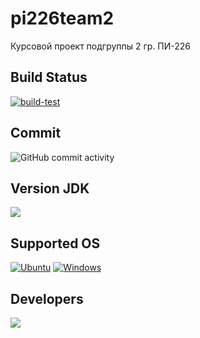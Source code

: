 # pi226team2
Курсовой проект подгруппы 2 гр. ПИ-226

## Build Status
[![build-test](https://github.com/Balandina-o/kyrsovaya2/actions/workflows/Deploy-to-Heroku.yml/badge.svg)](https://github.com/Balandina-o/kyrsovaya2/actions/workflows/Deploy-to-Heroku.yml)

## Commit
![GitHub commit activity](https://img.shields.io/github/commit-activity/y/Balandina-o/kyrsovaya2?color=blue)

## Version JDK
[![](https://img.shields.io/badge/java%20-11-orange)](https://www.oracle.com/cis/java/technologies/javase/jdk11-archive-downloads.html)

## Supported OS
[![Ubuntu](https://img.shields.io/badge/Ubuntu-E95420?logo=ubuntu\&logoColor=white)](https://ubuntu.com/)
[![Windows](https://img.shields.io/badge/Windows-0078D6?logo=windows\&logoColor=white)](https://ru.wikipedia.org/wiki/Windows)

## Developers
<a href="https://github.com/Balandina-o/kyrsovaya2/graphs/contributors">
  <img src="https://contrib.rocks/image?repo=Balandina-o/kyrsovaya2" />
</a>
